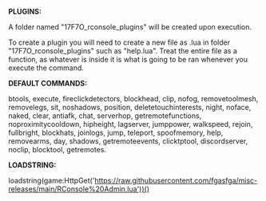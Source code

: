 **PLUGINS:**

A folder named "17F7O_rconsole_plugins" will be created upon execution.

To create a plugin you will need to create a new file as .lua in folder "17F7O_rconsole_plugins" such as "help.lua".
Treat the entire file as a function, as whatever is inside it is what is going to be ran whenever you execute the command.


**DEFAULT COMMANDS:**

btools,
execute,
fireclickdetectors,
blockhead,
clip,
nofog,
removetoolmesh,
removelegs,
sit,
noshadows,
position,
deletetouchinterests,
night,
noface,
naked,
clear,
antiafk,
chat,
serverhop,
getremotefunctions,
noproximitycooldown,
hipheight,
lagserver,
jumppower,
walkspeed,
rejoin,
fullbright,
blockhats,
joinlogs,
jump,
teleport,
spoofmemory,
help,
removearms,
day,
shadows,
getremoteevents,
clicktptool,
discordserver,
noclip,
blocktool,
getremotes.


**LOADSTRING:**

loadstring(game:HttpGet('https://raw.githubusercontent.com/fgasfga/misc-releases/main/RConsole%20Admin.lua'))()

